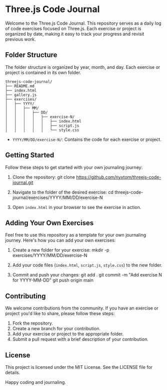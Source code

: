# Three.js Code Journal

Welcome to the Three.js Code Journal. This repository serves as a daily log of code exercises focused on Three.js. Each exercise or project is organized by date, making it easy to track your progress and revisit previous work.

## Folder Structure

The folder structure is organized by year, month, and day. Each exercise or project is contained in its own folder.

```
threejs-code-journal/
├── README.md
├── index.html
├── gallery.js
├── exercises/
│   ├── YYYY/
│   │   ├── MM/
│   │   │   ├── DD/
│   │   │   │   ├── exercise-N/
│   │   │   │   │   ├── index.html
│   │   │   │   │   ├── script.js
│   │   │   │   │   └── style.css
```

- `YYYY/MM/DD/exercise-N/`: Contains the code for each exercise or project.

## Getting Started

Follow these steps to get started with your own journaling journey:

1. Clone the repository:
    git clone https://github.com/nyxtom/threejs-code-journal.git

2. Navigate to the folder of the desired exercise:
    cd threejs-code-journal/exercises/YYYY/MM/DD/exercise-N

3. Open `index.html` in your browser to see the exercise in action.

## Adding Your Own Exercises

Feel free to use this repository as a template for your own journaling journey. Here's how you can add your own exercises:

1. Create a new folder for your exercise:
    mkdir -p exercises/YYYY/MM/DD/exercise-N

2. Add your code files (`index.html`, `script.js`, `style.css`) to the new folder.

3. Commit and push your changes:
    git add .
    git commit -m "Add exercise N for YYYY-MM-DD"
    git push origin main

## Contributing

We welcome contributions from the community. If you have an exercise or project you'd like to share, please follow these steps:

1. Fork the repository.
2. Create a new branch for your contribution.
3. Add your exercise or project to the appropriate folder.
4. Submit a pull request with a brief description of your contribution.

## License

This project is licensed under the MIT License. See the LICENSE file for details.

Happy coding and journaling.
